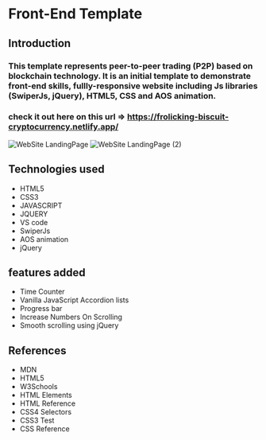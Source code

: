 # Front-End Template 

## Introduction
### This template represents **peer-to-peer trading (P2P)** based on blockchain technology. It is an initial template to demonstrate front-end skills, fullly-responsive website including Js libraries (SwiperJs, jQuery), HTML5, CSS and AOS animation.

### check it out here on this url => https://frolicking-biscuit-cryptocurrency.netlify.app/

![WebSite LandingPage](https://user-images.githubusercontent.com/67297080/183317959-ad709ad5-5d8f-4319-b9ec-b0db4557e115.PNG)
![WebSite LandingPage (2)](https://user-images.githubusercontent.com/67297080/183318000-6ab71deb-7012-4b9c-ac73-6da8b3889ef5.PNG)


## Technologies used
* HTML5
* CSS3
* JAVASCRIPT
* JQUERY
* VS code
* SwiperJs 
* AOS animation
* jQuery


## features added
* Time Counter
* Vanilla JavaScript Accordion lists
* Progress bar
* Increase Numbers On Scrolling
* Smooth scrolling using jQuery

## References
* MDN
* HTML5
* W3Schools
* HTML Elements
* HTML Reference
* CSS4 Selectors 
* CSS3 Test
* CSS Reference

